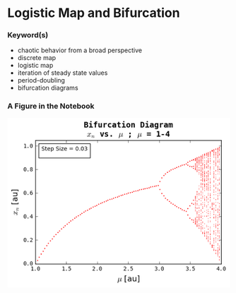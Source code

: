 
# Logistic Map and Bifurcation

### Keyword(s)
- chaotic behavior from a broad perspective
- discrete map
- logistic map
- iteration of steady state values
- period-doubling
- bifurcation diagrams 

### A Figure in the Notebook

![](https://github.com/hankbesser/comp-phyz/blob/master/figures_to_display/fig_5n.png)
